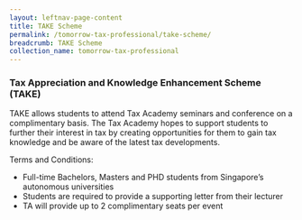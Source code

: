 ```yaml
---
layout: leftnav-page-content
title: TAKE Scheme
permalink: /tomorrow-tax-professional/take-scheme/
breadcrumb: TAKE Scheme
collection_name: tomorrow-tax-professional
---
```


### **Tax Appreciation and Knowledge Enhancement Scheme (TAKE)**

TAKE allows students to attend Tax Academy seminars and conference on a complimentary basis. The Tax Academy hopes to support students to further their interest in tax by creating opportunities for them to gain tax knowledge and be aware of the latest tax developments.

Terms and Conditions:

* Full-time Bachelors, Masters and PHD students from Singapore’s autonomous universities
* Students are required to provide a supporting letter from their lecturer
* TA will provide up to 2 complimentary seats per event
